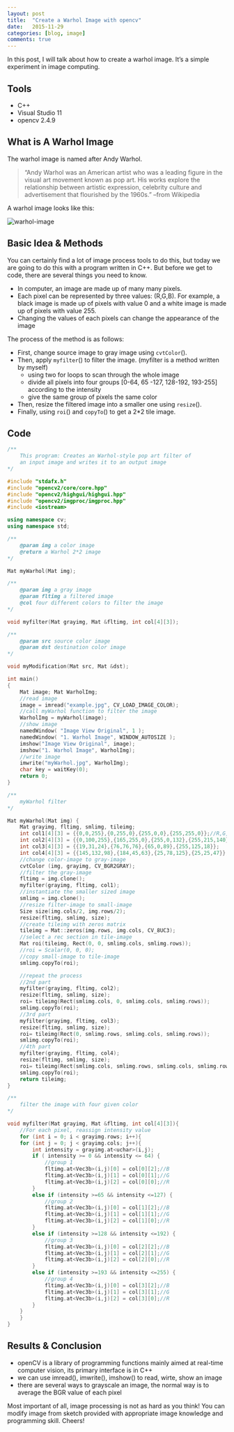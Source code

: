 ```yaml
---
layout: post
title:  "Create a Warhol Image with opencv"
date:   2015-11-29
categories: [blog, image]
comments: true
---
```


In this post, I will talk about how to create a warhol image. It’s a simple experiment in image computing.

## Tools

- C++
- Visual Studio 11
- opencv 2.4.9

## What is A Warhol Image

The warhol image is named after Andy Warhol.

> “Andy Warhol was an American artist who was a leading figure in the visual art movement known as pop art. 
His works explore the relationship between artistic expression, celebrity culture and advertisement that flourished by the 1960s.” –from Wikipedia

A warhol image looks like this:

![warhol-image](/source/img/warhol-image.jpg)

## Basic Idea & Methods

You can certainly find a lot of image process tools to do this, but today we are going to do this with a program written in C++. But before we get to code, there are several things you need to know.

- In computer, an image are made up of many many pixels.
- Each pixel can be represented by three values: (R,G,B). For example, a black image is made up of pixels with value 0 and a white image is made up of pixels with value 255.
- Changing the values of each pixels can change the appearance of the image

The process of the method is as follows:

- First, change source image to gray image using `cvtColor`().
- Then, apply `myfilter`() to filter the image. (myfilter is a method written by myself)
  - using two for loops to scan through the whole image
  - divide all pixels into four groups [0-64, 65 -127, 128-192, 193-255] according to the intensity
  - give the same group of pixels the same color
- Then, resize the filtered image into a smaller one using `resize`().
- Finally, using `roi`() and `copyTo`() to get a 2*2 tile image.

## Code

~~~ c++
/**
    This program: Creates an Warhol-style pop art filter of
    an input image and writes it to an output image
*/

#include "stdafx.h"
#include "opencv2/core/core.hpp"
#include "opencv2/highgui/highgui.hpp"
#include "opencv2/imgproc/imgproc.hpp"
#include <iostream>

using namespace cv;
using namespace std;

/**
    @param img a color image
    @return a Warhol 2*2 image
*/

Mat myWarhol(Mat img);

/**
    @param img a gray image
    @param fltimg a filtered image
    @col four different colors to filter the image
*/

void myfilter(Mat grayimg, Mat &fltimg, int col[4][3]);

/**
    @param src source color image
    @param dst destination color image
*/

void myModification(Mat src, Mat &dst);

int main()
{
    Mat image; Mat WarholImg;
    //read image
    image = imread("example.jpg", CV_LOAD_IMAGE_COLOR);
    //call myWarhol function to filter the image
    WarholImg = myWarhol(image);
    //show image
    namedWindow( "Image View Original", 1 );
    namedWindow( "1. Warhol Image", WINDOW_AUTOSIZE );
    imshow("Image View Original", image);
    imshow("1. Warhol Image", WarholImg);
    //write image
    imwrite("myWarhol.jpg", WarholImg);
    char key = waitKey(0);
    return 0;
}

/**
	myWarhol filter
*/

Mat myWarhol(Mat img) {
    Mat grayimg, fltimg, smlimg, tileimg;
    int col1[4][3] = {{0,0,255},{0,255,0},{255,0,0},{255,255,0}};//R,G,B
    int col2[4][3] = {{0,100,255},{165,255,0},{255,0,132},{255,215,140}};
    int col3[4][3] = {{19,31,24},{76,76,76},{65,0,89},{255,125,18}};
    int col4[4][3] = {{145,132,98},{184,45,63},{25,78,125},{25,25,47}};
    //change color-image to gray-image
    cvtColor (img, grayimg, CV_BGR2GRAY);
    //filter the gray-image
    fltimg = img.clone();
    myfilter(grayimg, fltimg, col1);
    //instantiate the smaller sized image
    smlimg = img.clone();
    //resize filter-image to small-image
    Size size(img.cols/2, img.rows/2);
    resize(fltimg, smlimg, size);
    //create tileimg with zeros matrix
    tileimg = Mat::zeros(img.rows, img.cols, CV_8UC3);
    //select a rec section in tile-image
    Mat roi(tileimg, Rect(0, 0, smlimg.cols, smlimg.rows));
    //roi = Scalar(0, 0, 0);
    //copy small-image to tile-image
    smlimg.copyTo(roi);

    //repeat the process
    //2nd part
    myfilter(grayimg, fltimg, col2);
    resize(fltimg, smlimg, size);
    roi= tileimg(Rect(smlimg.cols, 0, smlimg.cols, smlimg.rows));
    smlimg.copyTo(roi);
    //3rd part
    myfilter(grayimg, fltimg, col3);
    resize(fltimg, smlimg, size);
    roi= tileimg(Rect(0, smlimg.rows, smlimg.cols, smlimg.rows));
    smlimg.copyTo(roi);
    //4th part
    myfilter(grayimg, fltimg, col4);
    resize(fltimg, smlimg, size);
    roi= tileimg(Rect(smlimg.cols, smlimg.rows, smlimg.cols, smlimg.rows));
    smlimg.copyTo(roi);
    return tileimg;
}

/**
	filter the image with four given color
*/

void myfilter(Mat grayimg, Mat &fltimg, int col[4][3]){
    //For each pixel, reassign intensity value
    for (int i = 0; i < grayimg.rows; i++){
	for (int j = 0; j < grayimg.cols; j++){
		int intensity = grayimg.at<uchar>(i,j);
		if ( intensity >= 0 && intensity <= 64) {
			//group 1
			fltimg.at<Vec3b>(i,j)[0] = col[0][2];//B
			fltimg.at<Vec3b>(i,j)[1] = col[0][1];//G
			fltimg.at<Vec3b>(i,j)[2] = col[0][0];//R
		}
		else if (intensity >=65 && intensity <=127) {
			//group 2
			fltimg.at<Vec3b>(i,j)[0] = col[1][2];//B
			fltimg.at<Vec3b>(i,j)[1] = col[1][1];//G	
			fltimg.at<Vec3b>(i,j)[2] = col[1][0];//R
		}
		else if (intensity >=128 && intensity <=192) {
			//group 3
			fltimg.at<Vec3b>(i,j)[0] = col[2][2];//B
			fltimg.at<Vec3b>(i,j)[1] = col[2][1];//G
			fltimg.at<Vec3b>(i,j)[2] = col[2][0];//R
		}
		else if (intensity >=193 && intensity <=255) {
			//group 4
			fltimg.at<Vec3b>(i,j)[0] = col[3][2];//B
			fltimg.at<Vec3b>(i,j)[1] = col[3][1];//G
			fltimg.at<Vec3b>(i,j)[2] = col[3][0];//R
		}
	}
    }
}
~~~

## Results & Conclusion

- openCV is a library of programming functions mainly aimed at real-time computer vision, its primary interface is in C++
- we can use imread(), imwrite(), imshow() to read, wirte, show an image
- there are several ways to grayscale an image, the normal way is to average the BGR value of each pixel

Most important of all, image processing is not as hard as you think! You can modify image from sketch provided with appropriate image knowledge and programming skill. Cheers!
